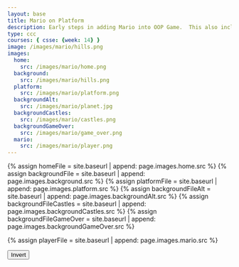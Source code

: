 ```yaml
---
layout: base
title: Mario on Platform
description: Early steps in adding Mario into OOP Game.  This also includes a level change.
type: ccc
courses: { csse: {week: 14} }
image: /images/mario/hills.png
images:
  home:
    src: /images/mario/home.png
  background:
    src: /images/mario/hills.png
  platform:
    src: /images/mario/platform.png
  backgroundAlt:
    src: /images/mario/planet.jpg
  backgroundCastles:
    src: /images/mario/castles.png
  backgroundGameOver:
    src: /images/mario/game_over.png
  mario:
    src: /images/mario/player.png
---
```

<!-- Liquid code, run by Jekyll, used to define location of asset(s) -->
{% assign homeFile = site.baseurl | append: page.images.home.src %}
{% assign backgroundFile = site.baseurl | append: page.images.background.src %}
{% assign platformFile = site.baseurl | append: page.images.platform.src %}
{% assign backgroundFileAlt = site.baseurl | append: page.images.backgroundAlt.src %}
{% assign backgroundFileCastles = site.baseurl | append: page.images.backgroundCastles.src %}
{% assign backgroundFileGameOver = site.baseurl | append: page.images.backgroundGameOver.src %}

{% assign playerFile = site.baseurl | append: page.images.mario.src %}

<style>
    #gameBegin, #controls, #gameOver {
        position: relative;
        z-index: 2; /*Ensure the controls are on top*/
    }
</style>

<!-- Prepare DOM elements -->
<!-- Wrap both the canvas and controls in a container div -->
<div id="canvasContainer">
    <div id="gameBegin" hidden>
        <button id="startGame">Start Game</button>
    </div>
    <div id="controls"> <!-- Controls -->
        <!-- Background controls -->
        <button id="toggleCanvasEffect">Invert</button>
    </div>
    <div id="gameOver" hidden>
        <button id="restartGame">Restart</button>
    </div>
</div>


<script type="module">
    import GameEnv from '{{site.baseurl}}/assets/js/mario/GameEnv.js';
    import GameLevel from '{{site.baseurl}}/assets/js/mario/GameLevel.js';
    import GameControl from '{{site.baseurl}}/assets/js/mario/GameControl.js';

    /*  ==========================================
     *  ===== Game Level Call Backs ==============
     *  ==========================================
    */

    // Level completion tester
    function testerCallBack() {
        // console.log(GameEnv.player?.x)
        if (GameEnv.player?.x > 500) {
            return true;
        } else {
            return false;
        }
    }

    // Start button callback
    async function startGameCallback() {
      const id = document.getElementById("gameBegin");
      id.hidden = false;

      // Helper function to wait for the restart button click
      function waitForButton() {
        return new Promise((resolve) => {
            // Listen for the restart button click
            const waitButton = document.getElementById('startGame');
            const waitButtonListener = () => {
                // Restart the game when the button is clicked
                resolve(true);
            };

            // Attach the restart button listener
            waitButton.addEventListener('click', waitButtonListener);
        });
      }
      
      // Use waitForRestart to wait for the restart button click
      await waitForButton();
      id.hidden = true;
      
      return true;
    }

    // Start button verification call back
    function startSequenceCallback() {
      // gameBegin hidden means game has started
      const id = document.getElementById("gameBegin");
      return id.hidden;
    }

    // Game Over callback
    async function gameOverCallBack() {
      const gameOver = document.getElementById("gameOver");

      // Show the game over restart button
      gameOver.hidden = false;

      // Helper function to wait for the restart button click
      function waitForRestart() {
        return new Promise((resolve) => {
            // Listen for the restart button click
            const restartButton = document.getElementById('restartGame');
            const restartButtonListener = () => {
                // Restart the game when the button is clicked
                resolve(true);
            };

            // Attach the restart button listener
            restartButton.addEventListener('click', restartButtonListener);
        });
      }
      
      // Use waitForRestart to wait for the restart button click
      await waitForRestart();
      gameOver.hidden = true;
      
      // Change currentLevel to start/restart value of null
      GameEnv.currentLevel = null;

      return true;
    }

    /*  ==========================================
     *  ========== Game Level setup ==============
     *  ==========================================
    */

    // Store Game levels
    GameEnv.levels = [];

    // Add a GameLevel to the array levels
    function createLevel(backgroundFile, platformFile, playerFile, isComplete) {
        const newLevel = new GameLevel();
        newLevel.setBackgroundFile(backgroundFile);
        newLevel.setPlatformFile(platformFile);
        newLevel.setPlayerFile(playerFile);
        newLevel.setIsComplete(isComplete);
        GameEnv.levels.push(newLevel);
    }

    /* Start sequence (1st wo levels) 
     * a.) the 1st level awaits for key
     * b.) await authomacally cycles to next level, result of managing levels through list order
     * c.) the second level looks at button is press from await
    */
    createLevel('', '', '', startGameCallback);
    createLevel('{{homeFile}}', '', '', startSequenceCallback);

    // Game Screens
    // Mario Hills
    createLevel('{{backgroundFile}}', '{{platformFile}}', '{{playerFile}}', testerCallBack);
    // Alien World
    createLevel('{{backgroundFileAlt}}', '{{platformFile}}', '{{playerFile}}', testerCallBack);

    // Test Game Screens, used during development and test
    // No Platform tester
    // createLevel('{{backgroundFileCastles}}', '', '{{playerFile}}', testerCallBack);
    // No Background tester
    // createLevel('', '{{platformFile}}', '{{playerFile}}', testerCallBack);

    // Game Over
    createLevel('{{backgroundFileGameOver}}', '', '', gameOverCallBack);

    /*  ==========================================
     *  ========== Game Control ==================
     *  ==========================================
    */

    // create listeners
    toggleCanvasEffect.addEventListener('click', GameEnv.toggleInvert);
    window.addEventListener('resize', GameEnv.resize);

    // start game
    GameControl.gameLoop();

</script>
